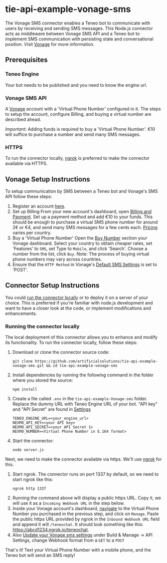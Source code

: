 # tie-api-example-vonage-sms
The Vonage SMS connector enables a Teneo bot to communicate with users by receiving and sending SMS messages. This Node.js connector acts as middleware between Vonage SMS API and a Teneo bot to implement SMS communication with persisting state and conversational position. Visit [Vonage](https://developer.Vonage.com/api/sms) for more information.

## Prerequisites
### Teneo Engine
Your bot needs to be published and you need to know the engine url.

### Vonage SMS API
A [Vonage](https://ui.idp.vonage.com/ui/auth/registration) account with a 'Virtual Phone Number' configured in it.
The steps to setup the account, configure Billing, and buying a virtual number are described ahead.

_Important:_ Adding funds is required to buy a 'Virtual Phone Number'. €10 will suffice to purchase a number and send many SMS messages.

### HTTPS

To run the connector locally, [ngrok](https://ngrok.com/) is preferred to make the connector available via HTTPS.

## Vonage Setup Instructions
To setup communication by SMS between a Teneo bot and Vonage's SMS API follow these steps:
1. Register an account [here](https://ui.idp.vonage.com/ui/auth/registration).
2. Set up Billing
    From your new account's dashboard, open [Billing and Payment](https://dashboard.nexmo.com/billing-and-payments).
    Set up a payment method and add €10 to your funds. This should be enough to purchase a virtual SMS phone number for around 2€ or €4, and send many SMS messages for a few cents each. [Pricing](https://dashboard.Vonage.com/pricing) varies per country.
3. Buy a 'Virtual Phone Number'
    Open the [Buy Number](https://dashboard.nexmo.com/buy-numbers) section your Vonage dashboard.
    Select your country to obtain cheaper rates, set 'Features' to `SMS`, set Type to `Mobile`, and click 'Search'.
    Choose a number from the list, click `Buy`. Note: The process of buying virtual phone numbers may vary across countries.
4. Ensure that the `HTTP Method` in Vonage's [Default SMS Settings](https://dashboard.nexmo.com/settings) is set to 'POST'.
  

## Connector Setup Instructions
You could [run the connector locally](#running-the-connector-locally) or to deploy it on a server of your choice. This is preferred if you're familiar with node.js development and want to have a closer look at the code, or implement modifications and enhancements.

### Running the connector locally
The local deployment of this connector allows you to enhance and modify its functionality. To run the connector locally, follow these steps:

1. Download or clone the connector source code:
    ```
    git clone https://github.com/artificialsolutions/tie-api-example-vonage-sms.git && cd tie-api-example-vonage-sms
    ```
2. Install dependencies by running the following command in the folder where you stored the source:
    ```
    npm install
    ``` 
3. Create a file called `.env` in the `tie-api-example-Vonage-sms` folder. Replace the dummy URL with Teneo Engine URL of your bot. "API key" and "API Secret" are found in [Settings](https://dashboard.nexmo.com/settings)
    ```
    TENEO_ENGINE_URL=<your_engine_url>
    NEXMO_API_KEY=<your API key>
    NEXMO_API_SECRET=<your API Secret 1>
    NEXMO_NUMBER=<Virtual Phone Number in E.164 format>
    ```
4. Start the connector:
    ```
    node server.js
    ```

Next, we need to make the connector available via https. We'll use [ngrok](https://ngrok.com) for this.

1. Start ngrok. The connector runs on port 1337 by default, so we need to start ngrok like this:
    ```
    ngrok http 1337
    ```
2. Running the command above will display a public https URL. Copy it, we will use it as a `Incoming Webhook URL` in the step below.
3. Inside your Vonage account's dashboard, [navigate](https://dashboard.nexmo.com/your-numbers) to the Virtual Phone Number you purchased in the previous step, and click on `Manage`. Paste the public https URL provided by ngrok in the `Inbound Webhook URL` field and append it will `/teneochat`. It should look something like this: https://abcd1234.ngrok.io/teneochat. 
4. Also [Update your Vonage sms settings](https://dashboard.nexmo.com/settings) under Build & Manage -> API Settings, change Webhook format from a `GET` to a `POST`

That's it! Text your Virtual Phone Number with a mobile phone, and the Teneo bot will send an SMS reply!
